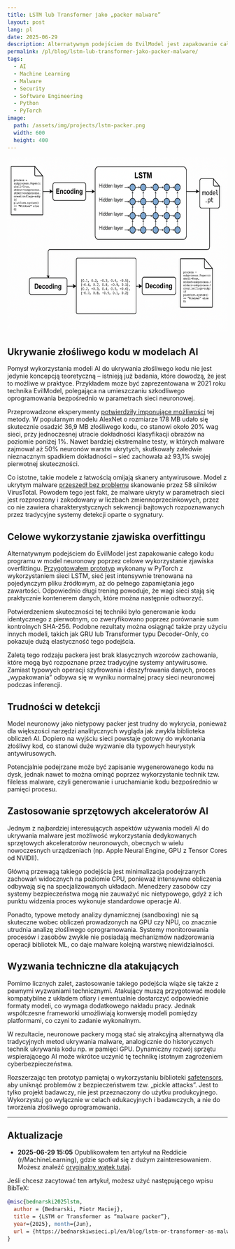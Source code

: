 ```yaml
---
title: LSTM lub Transformer jako „packer malware”
layout: post
lang: pl
date: 2025-06-29
description: Alternatywnym podejściem do EvilModel jest zapakowanie całego kodu programu w model neuronowy poprzez celowe wykorzystanie zjawiska overfittingu.
permalink: /pl/blog/lstm-lub-transformer-jako-packer-malware/
tags:
  - AI
  - Machine Learning
  - Malware
  - Security
  - Software Engineering
  - Python
  - PyTorch
image:
  path: /assets/img/projects/lstm-packer.png
  width: 600
  height: 400
---
```


<img class="post-image" width="600" height="400" src="/assets/img/projects/lstm-packer.png" alt="LSTM or Transformer as malware packer">

## Ukrywanie złośliwego kodu w modelach AI

Pomysł wykorzystania modeli AI do ukrywania złośliwego kodu nie jest jedynie koncepcją teoretyczną – istnieją już badania, które dowodzą, że jest to możliwe w praktyce. Przykładem może być zaprezentowana w 2021 roku technika EvilModel, polegająca na umieszczaniu szkodliwego oprogramowania bezpośrednio w parametrach sieci neuronowej.

Przeprowadzone eksperymenty [potwierdziły imponujące możliwości](https://ar5iv.labs.arxiv.org/html/2107.08590) tej metody. W popularnym modelu AlexNet o rozmiarze 178 MB udało się skutecznie osadzić 36,9 MB złośliwego kodu, co stanowi około 20% wag sieci, przy jednoczesnej utracie dokładności klasyfikacji obrazów na poziomie poniżej 1%. Nawet bardziej ekstremalne testy, w których malware zajmował aż 50% neuronów warstw ukrytych, skutkowały zaledwie nieznacznym spadkiem dokładności – sieć zachowała aż 93,1% swojej pierwotnej skuteczności.

Co istotne, takie modele z łatwością omijają skanery antywirusowe. Model z ukrytym malware [przeszedł bez problemu](https://stareintothelightsmypretties.jore.cc/news/n0385327/) skanowanie przez 58 silników VirusTotal. Powodem tego jest fakt, że malware ukryty w parametrach sieci jest rozproszony i zakodowany w liczbach zmiennoprzecinkowych, przez co nie zawiera charakterystycznych sekwencji bajtowych rozpoznawanych przez tradycyjne systemy detekcji oparte o sygnatury.

## Celowe wykorzystanie zjawiska overfittingu

Alternatywnym podejściem do EvilModel jest zapakowanie całego kodu programu w model neuronowy poprzez celowe wykorzystanie zjawiska overfittingu. [Przygotowałem prototyp](https://github.com/piotrmaciejbednarski/lstm-memorizer) wykonany w PyTorch z wykorzystaniem sieci LSTM, sieć jest intensywnie trenowana na pojedynczym pliku źródłowym, aż do pełnego zapamiętania jego zawartości. Odpowiednio długi trening powoduje, że wagi sieci stają się praktycznie kontenerem danych, które można następnie odtworzyć.

Potwierdzeniem skuteczności tej techniki było generowanie kodu identycznego z pierwotnym, co zweryfikowano poprzez porównanie sum kontrolnych SHA-256. Podobne rezultaty można osiągnąć także przy użyciu innych modeli, takich jak GRU lub Transformer typu Decoder-Only, co pokazuje dużą elastyczność tego podejścia.

Zaletą tego rodzaju packera jest brak klasycznych wzorców zachowania, które mogą być rozpoznane przez tradycyjne systemy antywirusowe. Zamiast typowych operacji szyfrowania i deszyfrowania danych, proces „wypakowania” odbywa się w wyniku normalnej pracy sieci neuronowej podczas inferencji.

## Trudności w detekcji

Model neuronowy jako nietypowy packer jest trudny do wykrycia, ponieważ dla większości narzędzi analitycznych wygląda jak zwykła biblioteka obliczeń AI. Dopiero na wyjściu sieci powstaje gotowy do wykonania złośliwy kod, co stanowi duże wyzwanie dla typowych heurystyk antywirusowych.

Potencjalnie podejrzane może być zapisanie wygenerowanego kodu na dysk, jednak nawet to można ominąć poprzez wykorzystanie technik tzw. fileless malware, czyli generowanie i uruchamianie kodu bezpośrednio w pamięci procesu.

## Zastosowanie sprzętowych akceleratorów AI

Jednym z najbardziej interesujących aspektów używania modeli AI do ukrywania malware jest możliwość wykorzystania dedykowanych sprzętowych akceleratorów neuronowych, obecnych w wielu nowoczesnych urządzeniach (np. Apple Neural Engine, GPU z Tensor Cores od NVIDII).

Główną przewagą takiego podejścia jest minimalizacja podejrzanych zachowań widocznych na poziomie CPU, ponieważ intensywne obliczenia odbywają się na specjalizowanych układach. Menedżery zasobów czy systemy bezpieczeństwa mogą nie zauważyć nic nietypowego, gdyż z ich punktu widzenia proces wykonuje standardowe operacje AI.

Ponadto, typowe metody analizy dynamicznej (sandboxing) nie są skuteczne wobec obliczeń prowadzonych na GPU czy NPU, co znacznie utrudnia analizę złośliwego oprogramowania. Systemy monitorowania procesów i zasobów zwykle nie posiadają mechanizmów nadzorowania operacji bibliotek ML, co daje malware kolejną warstwę niewidzialności.

## Wyzwania techniczne dla atakujących

Pomimo licznych zalet, zastosowanie takiego podejścia wiąże się także z pewnymi wyzwaniami technicznymi. Atakujący muszą przygotować modele kompatybilne z układem ofiary i ewentualnie dostarczyć odpowiednie formaty modeli, co wymaga dodatkowego nakładu pracy. Jednak współczesne frameworki umożliwiają konwersję modeli pomiędzy platformami, co czyni to zadanie wykonalnym.

W rezultacie, neuronowe packery mogą stać się atrakcyjną alternatywą dla tradycyjnych metod ukrywania malware, analogicznie do historycznych technik ukrywania kodu np. w pamięci GPU. Dynamiczny rozwój sprzętu wspierającego AI może wkrótce uczynić tę technikę istotnym zagrożeniem cyberbezpieczeństwa.

Rozszerzając ten prototyp pamiętaj o wykorzystaniu biblioteki [safetensors](https://github.com/huggingface/safetensors), aby uniknąć problemów z bezpieczeństwem tzw. „pickle attacks”. Jest to tylko projekt badawczy, nie jest przeznaczony do użytku produkcyjnego. Wykorzystuj go wyłącznie w celach edukacyjnych i badawczych, a nie do tworzenia złośliwego oprogramowania.

---

## Aktualizacje

- **2025-06-29 15:05** Opublikowałem ten artykuł na Reddicie (r/MachineLearning), gdzie spotkał się z dużym zainteresowaniem. Możesz znaleźć [oryginalny wątek tutaj](https://www.reddit.com/r/MachineLearning/comments/1ln4omn/r_lstm_or_transformer_as_malware_packer/?utm_source=share&utm_medium=web3x&utm_name=web3xcss&utm_term=1&utm_content=share_button).

Jeśli chcesz zacytować ten artykuł, możesz użyć następującego wpisu BibTeX:

```bibtex
@misc{bednarski2025lstm,
  author = {Bednarski, Piotr Maciej},
  title = {LSTM or Transformer as “malware packer”},
  year={2025}, month={Jun},
  url = {https://bednarskiwsieci.pl/en/blog/lstm-or-transformer-as-malware-packer/}
}
```